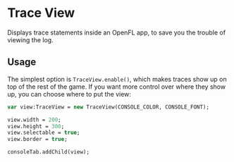 # Trace View
Displays trace statements inside an OpenFL app, to save you the trouble of viewing the log.

## Usage

The simplest option is `TraceView.enable()`, which makes traces show up on top of the rest of the game. If you want more control over where they show up, you can choose where to put the view:

```haxe
var view:TraceView = new TraceView(CONSOLE_COLOR, CONSOLE_FONT);

view.width = 200;
view.height = 300;
view.selectable = true;
view.border = true;

consoleTab.addChild(view);
```
